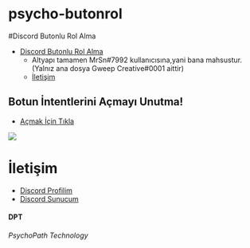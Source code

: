 # psycho-butonrol
#Discord Butonlu Rol Alma


 - [Discord Butonlu Rol Alma](https://github.com/MonsterBotTechonolgy/psycho-butonrol)
      - Altyapı tamamen MrSn#7992 kullanıcısına,yani bana mahsustur.(Yalnız ana dosya Gweep Creative#0001 aittir)
      - [İletişim](#İletişim)




## Botun İntentlerini Açmayı Unutma!
* [Açmak İçin Tıkla](https://discord.com/developers/applications)
<img src="https://cdn.discordapp.com/attachments/818953120452575322/851116463166849054/3P4KKB.png"/>


# İletişim
* [Discord Profilim](https://discord.com/users/840158550495723530)
* [Discord Sunucum](https://discord.gg/NQED7xCbcT)

<h4>DPT</h4><h6>PsychoPath Technology</h6>


